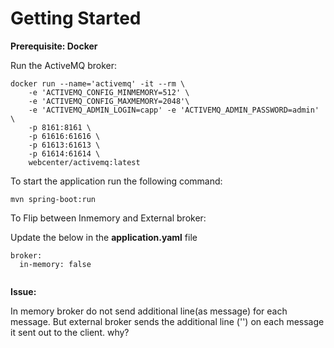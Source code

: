 # Getting Started

**Prerequisite: Docker**

Run the ActiveMQ broker:

```
docker run --name='activemq' -it --rm \
    -e 'ACTIVEMQ_CONFIG_MINMEMORY=512' \
    -e 'ACTIVEMQ_CONFIG_MAXMEMORY=2048'\
    -e 'ACTIVEMQ_ADMIN_LOGIN=capp' -e 'ACTIVEMQ_ADMIN_PASSWORD=admin' \
    -p 8161:8161 \
    -p 61616:61616 \
    -p 61613:61613 \
    -p 61614:61614 \
    webcenter/activemq:latest
```
    
To start the application run the following command:

```
mvn spring-boot:run
```

To Flip between Inmemory and External broker:

Update the below in the **application.yaml** file

```
broker:
  in-memory: false
 
```

**Issue:**

In memory broker do not send additional line(as message) for each message.
 But external broker sends the additional line ('\') on each message it sent out to the client. why?